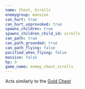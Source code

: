 ```yaml
---
name: Chest, Scrolls
enemygroup: mansion
can_hurt: true
can_hurt_unprovoked: true
spawns_children: true
spawns_children_child_id: scrolls
can_path: true
can_path_grounded: true
can_path_flying: false
pacified_when_flying: false
massive: false
hp: 9
game_name: enemy_chest_scrolls
---
```


Acts similarly to the [Gold Chest](#enemy-chest-gold)
